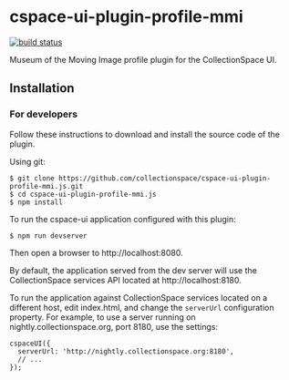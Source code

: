 # cspace-ui-plugin-profile-mmi

[![build status](https://travis-ci.org/collectionspace/cspace-ui-plugin-profile-mmi.js.svg?branch=master)](https://travis-ci.org/collectionspace/cspace-ui-plugin-profile-mmi.js)

Museum of the Moving Image profile plugin for the CollectionSpace UI.

## Installation

### For developers

Follow these instructions to download and install the source code of the plugin.

Using git:

```
$ git clone https://github.com/collectionspace/cspace-ui-plugin-profile-mmi.js.git
$ cd cspace-ui-plugin-profile-mmi.js
$ npm install
```

To run the cspace-ui application configured with this plugin:

```
$ npm run devserver
```

Then open a browser to http://localhost:8080.

By default, the application served from the dev server will use the CollectionSpace services API
located at http://localhost:8180.

To run the application against CollectionSpace services located on a different host, edit
index.html, and change the `serverUrl` configuration property. For example, to use a server running
on nightly.collectionspace.org, port 8180, use the settings:

```
cspaceUI({
  serverUrl: 'http://nightly.collectionspace.org:8180',
  // ...
});
```
